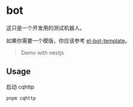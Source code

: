 # bot

这只是一个开发用的测试机器人。

如果你需要一个模版，你应该参考 [el-bot-template](https://github.com/ElpsyCN/el-bot-template)。

> Demo with nestjs

## Usage

启动 cqhttp

```bash
pnpm cqhttp
```
